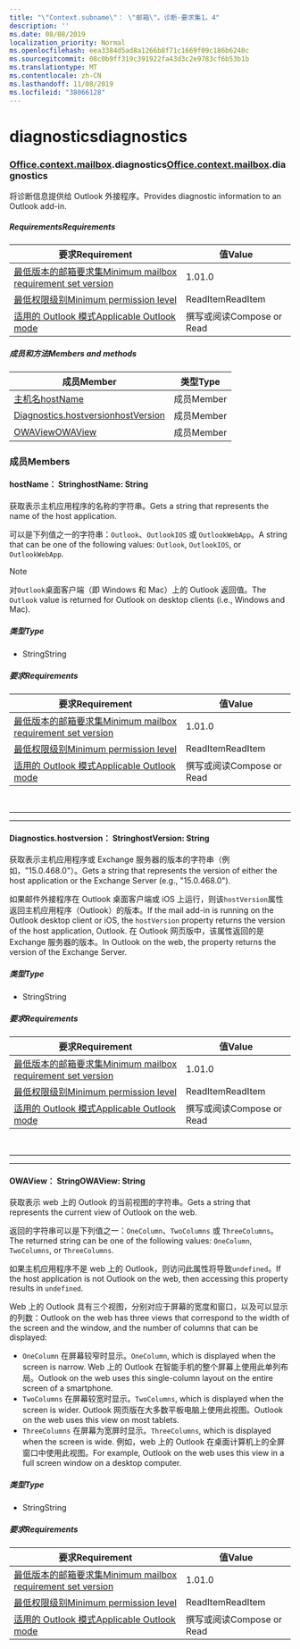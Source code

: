 ```yaml
---
title: "\"Context.subname\"： \"邮箱\"。诊断-要求集1。4"
description: ''
ms.date: 08/08/2019
localization_priority: Normal
ms.openlocfilehash: eea3384d5ad8a1266b8f71c1669f09c186b6240c
ms.sourcegitcommit: 08c0b9ff319c391922fa43d3c2e9783cf6b53b1b
ms.translationtype: MT
ms.contentlocale: zh-CN
ms.lasthandoff: 11/08/2019
ms.locfileid: "38066128"
---
```

# <a name="diagnostics"></a><span data-ttu-id="352a7-102">diagnostics</span><span class="sxs-lookup"><span data-stu-id="352a7-102">diagnostics</span></span>

### <a name="officeofficemdcontextofficecontextmdmailboxofficecontextmailboxmddiagnostics"></a><span data-ttu-id="352a7-103">[Office](Office.md)[.context](Office.context.md)[.mailbox](Office.context.mailbox.md).diagnostics</span><span class="sxs-lookup"><span data-stu-id="352a7-103">[Office](Office.md)[.context](Office.context.md)[.mailbox](Office.context.mailbox.md).diagnostics</span></span>

<span data-ttu-id="352a7-104">将诊断信息提供给 Outlook 外接程序。</span><span class="sxs-lookup"><span data-stu-id="352a7-104">Provides diagnostic information to an Outlook add-in.</span></span>

##### <a name="requirements"></a><span data-ttu-id="352a7-105">Requirements</span><span class="sxs-lookup"><span data-stu-id="352a7-105">Requirements</span></span>

|<span data-ttu-id="352a7-106">要求</span><span class="sxs-lookup"><span data-stu-id="352a7-106">Requirement</span></span>| <span data-ttu-id="352a7-107">值</span><span class="sxs-lookup"><span data-stu-id="352a7-107">Value</span></span>|
|---|---|
|[<span data-ttu-id="352a7-108">最低版本的邮箱要求集</span><span class="sxs-lookup"><span data-stu-id="352a7-108">Minimum mailbox requirement set version</span></span>](/office/dev/add-ins/reference/requirement-sets/outlook-api-requirement-sets)| <span data-ttu-id="352a7-109">1.0</span><span class="sxs-lookup"><span data-stu-id="352a7-109">1.0</span></span>|
|[<span data-ttu-id="352a7-110">最低权限级别</span><span class="sxs-lookup"><span data-stu-id="352a7-110">Minimum permission level</span></span>](/outlook/add-ins/understanding-outlook-add-in-permissions)| <span data-ttu-id="352a7-111">ReadItem</span><span class="sxs-lookup"><span data-stu-id="352a7-111">ReadItem</span></span>|
|[<span data-ttu-id="352a7-112">适用的 Outlook 模式</span><span class="sxs-lookup"><span data-stu-id="352a7-112">Applicable Outlook mode</span></span>](/outlook/add-ins/#extension-points)| <span data-ttu-id="352a7-113">撰写或阅读</span><span class="sxs-lookup"><span data-stu-id="352a7-113">Compose or Read</span></span>|

##### <a name="members-and-methods"></a><span data-ttu-id="352a7-114">成员和方法</span><span class="sxs-lookup"><span data-stu-id="352a7-114">Members and methods</span></span>

| <span data-ttu-id="352a7-115">成员</span><span class="sxs-lookup"><span data-stu-id="352a7-115">Member</span></span> | <span data-ttu-id="352a7-116">类型</span><span class="sxs-lookup"><span data-stu-id="352a7-116">Type</span></span> |
|--------|------|
| [<span data-ttu-id="352a7-117">主机名</span><span class="sxs-lookup"><span data-stu-id="352a7-117">hostName</span></span>](#hostname-string) | <span data-ttu-id="352a7-118">成员</span><span class="sxs-lookup"><span data-stu-id="352a7-118">Member</span></span> |
| [<span data-ttu-id="352a7-119">Diagnostics.hostversion</span><span class="sxs-lookup"><span data-stu-id="352a7-119">hostVersion</span></span>](#hostversion-string) | <span data-ttu-id="352a7-120">成员</span><span class="sxs-lookup"><span data-stu-id="352a7-120">Member</span></span> |
| [<span data-ttu-id="352a7-121">OWAView</span><span class="sxs-lookup"><span data-stu-id="352a7-121">OWAView</span></span>](#owaview-string) | <span data-ttu-id="352a7-122">成员</span><span class="sxs-lookup"><span data-stu-id="352a7-122">Member</span></span> |

### <a name="members"></a><span data-ttu-id="352a7-123">成员</span><span class="sxs-lookup"><span data-stu-id="352a7-123">Members</span></span>

#### <a name="hostname-string"></a><span data-ttu-id="352a7-124">hostName： String</span><span class="sxs-lookup"><span data-stu-id="352a7-124">hostName: String</span></span>

<span data-ttu-id="352a7-125">获取表示主机应用程序的名称的字符串。</span><span class="sxs-lookup"><span data-stu-id="352a7-125">Gets a string that represents the name of the host application.</span></span>

<span data-ttu-id="352a7-126">可以是下列值之一的字符串：`Outlook`、`OutlookIOS` 或 `OutlookWebApp`。</span><span class="sxs-lookup"><span data-stu-id="352a7-126">A string that can be one of the following values: `Outlook`, `OutlookIOS`, or `OutlookWebApp`.</span></span>

> [!NOTE]
> <span data-ttu-id="352a7-127">对`Outlook`桌面客户端（即 Windows 和 Mac）上的 Outlook 返回值。</span><span class="sxs-lookup"><span data-stu-id="352a7-127">The `Outlook` value is returned for Outlook on desktop clients (i.e., Windows and Mac).</span></span>

##### <a name="type"></a><span data-ttu-id="352a7-128">类型</span><span class="sxs-lookup"><span data-stu-id="352a7-128">Type</span></span>

*   <span data-ttu-id="352a7-129">String</span><span class="sxs-lookup"><span data-stu-id="352a7-129">String</span></span>

##### <a name="requirements"></a><span data-ttu-id="352a7-130">要求</span><span class="sxs-lookup"><span data-stu-id="352a7-130">Requirements</span></span>

|<span data-ttu-id="352a7-131">要求</span><span class="sxs-lookup"><span data-stu-id="352a7-131">Requirement</span></span>| <span data-ttu-id="352a7-132">值</span><span class="sxs-lookup"><span data-stu-id="352a7-132">Value</span></span>|
|---|---|
|[<span data-ttu-id="352a7-133">最低版本的邮箱要求集</span><span class="sxs-lookup"><span data-stu-id="352a7-133">Minimum mailbox requirement set version</span></span>](/office/dev/add-ins/reference/requirement-sets/outlook-api-requirement-sets)| <span data-ttu-id="352a7-134">1.0</span><span class="sxs-lookup"><span data-stu-id="352a7-134">1.0</span></span>|
|[<span data-ttu-id="352a7-135">最低权限级别</span><span class="sxs-lookup"><span data-stu-id="352a7-135">Minimum permission level</span></span>](/outlook/add-ins/understanding-outlook-add-in-permissions)| <span data-ttu-id="352a7-136">ReadItem</span><span class="sxs-lookup"><span data-stu-id="352a7-136">ReadItem</span></span>|
|[<span data-ttu-id="352a7-137">适用的 Outlook 模式</span><span class="sxs-lookup"><span data-stu-id="352a7-137">Applicable Outlook mode</span></span>](/outlook/add-ins/#extension-points)| <span data-ttu-id="352a7-138">撰写或阅读</span><span class="sxs-lookup"><span data-stu-id="352a7-138">Compose or Read</span></span>|

<br>

---
---

#### <a name="hostversion-string"></a><span data-ttu-id="352a7-139">Diagnostics.hostversion： String</span><span class="sxs-lookup"><span data-stu-id="352a7-139">hostVersion: String</span></span>

<span data-ttu-id="352a7-140">获取表示主机应用程序或 Exchange 服务器的版本的字符串（例如，"15.0.468.0"）。</span><span class="sxs-lookup"><span data-stu-id="352a7-140">Gets a string that represents the version of either the host application or the Exchange Server (e.g., "15.0.468.0").</span></span>

<span data-ttu-id="352a7-141">如果邮件外接程序在 Outlook 桌面客户端或 iOS 上运行，则该`hostVersion`属性返回主机应用程序（Outlook）的版本。</span><span class="sxs-lookup"><span data-stu-id="352a7-141">If the mail add-in is running on the Outlook desktop client or iOS, the `hostVersion` property returns the version of the host application, Outlook.</span></span> <span data-ttu-id="352a7-142">在 Outlook 网页版中，该属性返回的是 Exchange 服务器的版本。</span><span class="sxs-lookup"><span data-stu-id="352a7-142">In Outlook on the web, the property returns the version of the Exchange Server.</span></span>

##### <a name="type"></a><span data-ttu-id="352a7-143">类型</span><span class="sxs-lookup"><span data-stu-id="352a7-143">Type</span></span>

*   <span data-ttu-id="352a7-144">String</span><span class="sxs-lookup"><span data-stu-id="352a7-144">String</span></span>

##### <a name="requirements"></a><span data-ttu-id="352a7-145">要求</span><span class="sxs-lookup"><span data-stu-id="352a7-145">Requirements</span></span>

|<span data-ttu-id="352a7-146">要求</span><span class="sxs-lookup"><span data-stu-id="352a7-146">Requirement</span></span>| <span data-ttu-id="352a7-147">值</span><span class="sxs-lookup"><span data-stu-id="352a7-147">Value</span></span>|
|---|---|
|[<span data-ttu-id="352a7-148">最低版本的邮箱要求集</span><span class="sxs-lookup"><span data-stu-id="352a7-148">Minimum mailbox requirement set version</span></span>](/office/dev/add-ins/reference/requirement-sets/outlook-api-requirement-sets)| <span data-ttu-id="352a7-149">1.0</span><span class="sxs-lookup"><span data-stu-id="352a7-149">1.0</span></span>|
|[<span data-ttu-id="352a7-150">最低权限级别</span><span class="sxs-lookup"><span data-stu-id="352a7-150">Minimum permission level</span></span>](/outlook/add-ins/understanding-outlook-add-in-permissions)| <span data-ttu-id="352a7-151">ReadItem</span><span class="sxs-lookup"><span data-stu-id="352a7-151">ReadItem</span></span>|
|[<span data-ttu-id="352a7-152">适用的 Outlook 模式</span><span class="sxs-lookup"><span data-stu-id="352a7-152">Applicable Outlook mode</span></span>](/outlook/add-ins/#extension-points)| <span data-ttu-id="352a7-153">撰写或阅读</span><span class="sxs-lookup"><span data-stu-id="352a7-153">Compose or Read</span></span>|

<br>

---
---

#### <a name="owaview-string"></a><span data-ttu-id="352a7-154">OWAView： String</span><span class="sxs-lookup"><span data-stu-id="352a7-154">OWAView: String</span></span>

<span data-ttu-id="352a7-155">获取表示 web 上的 Outlook 的当前视图的字符串。</span><span class="sxs-lookup"><span data-stu-id="352a7-155">Gets a string that represents the current view of Outlook on the web.</span></span>

<span data-ttu-id="352a7-156">返回的字符串可以是下列值之一：`OneColumn`、`TwoColumns` 或 `ThreeColumns`。</span><span class="sxs-lookup"><span data-stu-id="352a7-156">The returned string can be one of the following values: `OneColumn`, `TwoColumns`, or `ThreeColumns`.</span></span>

<span data-ttu-id="352a7-157">如果主机应用程序不是 web 上的 Outlook，则访问此属性将导致`undefined`。</span><span class="sxs-lookup"><span data-stu-id="352a7-157">If the host application is not Outlook on the web, then accessing this property results in `undefined`.</span></span>

<span data-ttu-id="352a7-158">Web 上的 Outlook 具有三个视图，分别对应于屏幕的宽度和窗口，以及可以显示的列数：</span><span class="sxs-lookup"><span data-stu-id="352a7-158">Outlook on the web has three views that correspond to the width of the screen and the window, and the number of columns that can be displayed:</span></span>

*   <span data-ttu-id="352a7-159">`OneColumn` 在屏幕较窄时显示。</span><span class="sxs-lookup"><span data-stu-id="352a7-159">`OneColumn`, which is displayed when the screen is narrow.</span></span> <span data-ttu-id="352a7-160">Web 上的 Outlook 在智能手机的整个屏幕上使用此单列布局。</span><span class="sxs-lookup"><span data-stu-id="352a7-160">Outlook on the web uses this single-column layout on the entire screen of a smartphone.</span></span>
*   <span data-ttu-id="352a7-161">`TwoColumns` 在屏幕较宽时显示。</span><span class="sxs-lookup"><span data-stu-id="352a7-161">`TwoColumns`, which is displayed when the screen is wider.</span></span> <span data-ttu-id="352a7-162">Outlook 网页版在大多数平板电脑上使用此视图。</span><span class="sxs-lookup"><span data-stu-id="352a7-162">Outlook on the web uses this view on most tablets.</span></span>
*   <span data-ttu-id="352a7-163">`ThreeColumns` 在屏幕为宽屏时显示。</span><span class="sxs-lookup"><span data-stu-id="352a7-163">`ThreeColumns`, which is displayed when the screen is wide.</span></span> <span data-ttu-id="352a7-164">例如，web 上的 Outlook 在桌面计算机上的全屏窗口中使用此视图。</span><span class="sxs-lookup"><span data-stu-id="352a7-164">For example, Outlook on the web uses this view in a full screen window on a desktop computer.</span></span>

##### <a name="type"></a><span data-ttu-id="352a7-165">类型</span><span class="sxs-lookup"><span data-stu-id="352a7-165">Type</span></span>

*   <span data-ttu-id="352a7-166">String</span><span class="sxs-lookup"><span data-stu-id="352a7-166">String</span></span>

##### <a name="requirements"></a><span data-ttu-id="352a7-167">要求</span><span class="sxs-lookup"><span data-stu-id="352a7-167">Requirements</span></span>

|<span data-ttu-id="352a7-168">要求</span><span class="sxs-lookup"><span data-stu-id="352a7-168">Requirement</span></span>| <span data-ttu-id="352a7-169">值</span><span class="sxs-lookup"><span data-stu-id="352a7-169">Value</span></span>|
|---|---|
|[<span data-ttu-id="352a7-170">最低版本的邮箱要求集</span><span class="sxs-lookup"><span data-stu-id="352a7-170">Minimum mailbox requirement set version</span></span>](/office/dev/add-ins/reference/requirement-sets/outlook-api-requirement-sets)| <span data-ttu-id="352a7-171">1.0</span><span class="sxs-lookup"><span data-stu-id="352a7-171">1.0</span></span>|
|[<span data-ttu-id="352a7-172">最低权限级别</span><span class="sxs-lookup"><span data-stu-id="352a7-172">Minimum permission level</span></span>](/outlook/add-ins/understanding-outlook-add-in-permissions)| <span data-ttu-id="352a7-173">ReadItem</span><span class="sxs-lookup"><span data-stu-id="352a7-173">ReadItem</span></span>|
|[<span data-ttu-id="352a7-174">适用的 Outlook 模式</span><span class="sxs-lookup"><span data-stu-id="352a7-174">Applicable Outlook mode</span></span>](/outlook/add-ins/#extension-points)| <span data-ttu-id="352a7-175">撰写或阅读</span><span class="sxs-lookup"><span data-stu-id="352a7-175">Compose or Read</span></span>|
